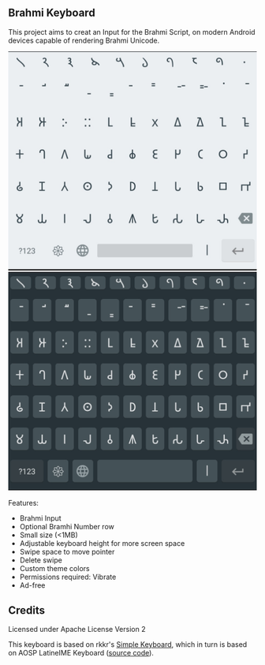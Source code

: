 ## Brahmi Keyboard
This project aims to creat an Input for the Brahmi Script, on modern Android devices capable of rendering Brahmi Unicode.

<img src="images/SS-light-borderless.jpg" alt="light theme borderless">
<img src="images/SS-dark-bordered.jpg" alt="dark theme bordered">

Features:
- Brahmi Input
- Optional Bramhi Number row
- Small size (<1MB)
- Adjustable keyboard height for more screen space
- Swipe space to move pointer
- Delete swipe
- Custom theme colors
- Permissions required: Vibrate
- Ad-free

## Credits

Licensed under Apache License Version 2

This keyboard is based on rkkr's [Simple Keyboard](https://github.com/rkkr/simple-keyboard), which in turn is based on AOSP LatineIME Keyboard ([source code](https://android.googlesource.com/platform/packages/inputmethods/LatinIME)).

